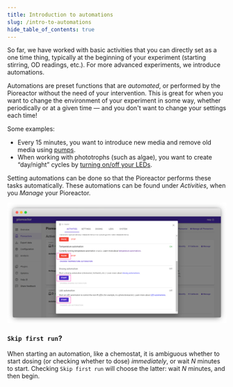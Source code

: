 ```yaml
---
title: Introduction to automations
slug: /intro-to-automations
hide_table_of_contents: true
---
```


So far, we have worked with basic activities that you can directly set as a one time thing, typically at the beginning of your experiment (starting stirring, OD readings, etc.). For more advanced experiments, we introduce automations.

Automations are preset functions that are _automated_, or performed by the Pioreactor without the need of your intervention. This is great for when you want to change the environment of your experiment in some way, whether periodically or at a given time  — and you don't want to change your settings each time!

Some examples:  
*	Every 15 minutes, you want to introduce new media and remove old media using [pumps](/user-guide/dosing-automations#chemostat).
*	When working with phototrophs (such as algae), you want to create “day/night” cycles by [turning on/off your LEDs](/user-guide/led-automations). 

Setting automations can be done so that the Pioreactor performs these tasks automatically. These automations can be found under _Activities_, when you _Manage_ your Pioreactor. 

![](/img/user-guide/automations.png)


### `Skip first run`?

When starting an automation, like a chemostat, it is ambiguous whether to start dosing (or checking whether to dose) _immediately_, or wait _N_ minutes to start. Checking `Skip first run` will choose the latter: wait _N_ minutes, and then begin.